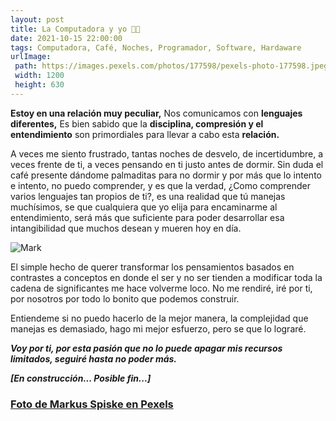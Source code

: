 ```yaml
---
layout: post
title: La Computadora y yo 🧑‍💻
date: 2021-10-15 22:00:00
tags: Computadora, Café, Noches, Programador, Software, Hardaware
urlImage:
 path: https://images.pexels.com/photos/177598/pexels-photo-177598.jpeg?auto=compress&cs=tinysrgb&dpr=3&h=426&w=640
 width: 1200
 height: 630
---
```


**Estoy en una relación muy peculiar,** 
Nos comunicamos con **lenguajes diferentes,** 
Es bien sabido que la **disciplina, compresión y el entendimiento** son primordiales para llevar a cabo esta **relación.**

A veces me siento frustrado, tantas noches de desvelo,  de incertidumbre, a veces frente de ti, a veces pensando en ti justo antes de dormir. Sin duda el café presente dándome palmaditas para no dormir y por más que lo intento e intento,  no puedo comprender, y es que la verdad, ¿Como comprender varios lenguajes tan propios de ti?, es una realidad  que tú manejas muchísimos, se que cualquiera que yo elija para encaminarme al entendimiento, será más que suficiente para poder desarrollar esa intangibilidad que muchos desean y mueren hoy en día.

![Mark](https://images.pexels.com/photos/177598/pexels-photo-177598.jpeg?auto=compress&cs=tinysrgb&dpr=3&h=426&w=640)

El simple hecho de querer transformar los pensamientos basados en contrastes a conceptos en donde el ser y no ser tienden a modificar toda la cadena de significantes me hace volverme loco.
No me rendiré, iré por ti, por nosotros por todo lo bonito que podemos construir.

Entiendeme si no puedo hacerlo de la mejor manera, la complejidad que manejas es demasiado, hago mi mejor esfuerzo, pero se que lo lograré.

***Voy por ti, por esta pasión que no lo puede apagar mis recursos limitados, seguiré hasta no poder más.***

***[En construcción... Posible fin...]***



### [Foto de Markus Spiske en Pexels](https://www.pexels.com/es-es/foto/ordenador-portatil-oficina-internet-tecnologia-177598/ "Foto de Markus Spiske en Pexels")
